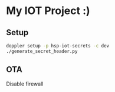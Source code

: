# My IOT Project :)

## Setup

```bash
doppler setup -p hsp-iot-secrets -c dev
./generate_secret_header.py
```

## OTA

Disable firewall
